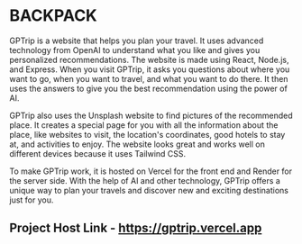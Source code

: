 # BACKPACK

GPTrip is a website that helps you plan your travel. It uses advanced technology from OpenAI to understand what you like and gives you personalized recommendations. The website is made using React, Node.js, and Express. When you visit GPTrip, it asks you questions about where you want to go, when you want to travel, and what you want to do there. It then uses the answers to give you the best recommendation using the power of AI.

GPTrip also uses the Unsplash website to find pictures of the recommended place. It creates a special page for you with all the information about the place, like websites to visit, the location's coordinates, good hotels to stay at, and activities to enjoy. The website looks great and works well on different devices because it uses Tailwind CSS.

To make GPTrip work, it is hosted on Vercel for the front end and Render for the server side. With the help of AI and other technology, GPTrip offers a unique way to plan your travels and discover new and exciting destinations just for you.

## Project Host Link - https://gptrip.vercel.app
